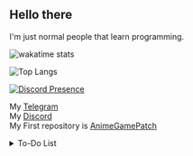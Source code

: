 ## Hello there

I'm just normal people that learn programming.

![wakatime stats](https://github-readme-stats.vercel.app/api/wakatime?username=ElaXan)

![Top Langs](https://github-readme-stats.vercel.app/api/top-langs/?username=ElaXan&theme=midnight-purple&show_icons=true&layout=compact)

[![Discord Presence](https://lanyard.cnrad.dev/api/506212044152897546)](https://discord.com/users/506212044152897546)

My [Telegram](https://t.me/ElashXander)\
My [Discord](https://discordapp.com/users/506212044152897546)\
My First repository is [AnimeGamePatch](https://github.com/ElaXan/AnimeGamePatch)
<details markdown='1'><summary>To-Do List</summary>

Never gonna give you UP!

JK. Thanks for click "To-Do List" Btw

</details>
